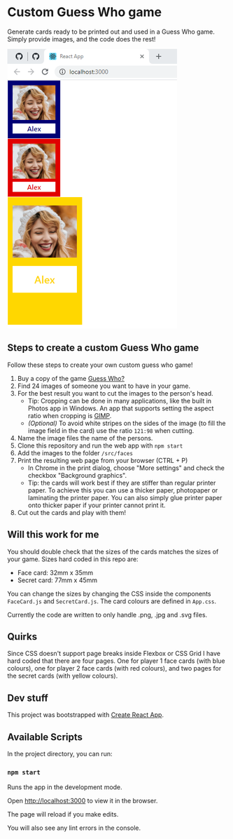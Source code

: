 # Custom Guess Who game

Generate cards ready to be printed out and used in a Guess Who game. Simply provide images, and the code does the rest!

![Screenshot of the code in action](./docs/assets/chrome_screenshot.png)

## Steps to create a custom Guess Who game

Follow these steps to create your own custom guess who game!

1. Buy a copy of the game [Guess Who?](https://en.wikipedia.org/wiki/Guess_Who%3F)
2. Find 24 images of someone you want to have in your game.
3. For the best result you want to cut the images to the person's head.
   - Tip: Cropping can be done in many applications, like the built in Photos app in Windows. An app that supports setting the aspect ratio when cropping is [GIMP](https://www.gimp.org/).
   - *(Optional)* To avoid white stripes on the sides of the image (to fill the image field in the card) use the ratio `121:98` when cutting.
4. Name the image files the name of the persons.
5. Clone this repository and run the web app with `npm start`
6. Add the images to the folder `/src/faces`
7. Print the resulting web page from your browser (CTRL + P)
   - In Chrome in the print dialog, choose "More settings" and check the checkbox "Background graphics".
   - Tip: the cards will work best if they are stiffer than regular printer paper. To achieve this you can use a thicker paper, photopaper or laminating the printer paper. You can also simply glue printer paper onto thicker paper if your printer cannot print it.
8. Cut out the cards and play with them!

## Will this work for me

You should double check that the sizes of the cards matches the sizes of your game. Sizes hard coded in this repo are:

- Face card: 32mm x 35mm
- Secret card: 77mm x 45mm

You can change the sizes by changing the CSS inside the components `FaceCard.js` and `SecretCard.js`. The card colours are defined in `App.css`.

Currently the code are written to only handle .png, .jpg and .svg files.

## Quirks

Since CSS doesn't support page breaks inside Flexbox or CSS Grid I have hard coded that there are four pages. One for player 1 face cards (with blue colours), one for player 2 face cards (with red colours), and two pages for the secret cards (with yellow colours).

## Dev stuff

This project was bootstrapped with [Create React App](https://github.com/facebook/create-react-app).

## Available Scripts

In the project directory, you can run:

### `npm start`

Runs the app in the development mode.

Open [http://localhost:3000](http://localhost:3000) to view it in the browser.

The page will reload if you make edits.

You will also see any lint errors in the console.
